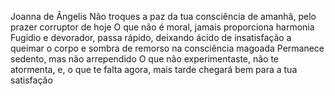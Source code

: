 Joanna de Ângelis
Não troques a paz da tua consciência de amanhã, pelo prazer corruptor de hoje
O que não é moral, jamais proporciona harmonia
Fugidio e devorador, passa rápido, deixando ácido de insatisfação a queimar o corpo e sombra de remorso na consciência magoada
Permanece sedento, mas não arrependido
O que não experimentaste, não te atormenta, e, o que te falta agora, mais tarde chegará bem para a tua satisfação
